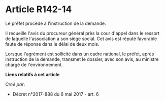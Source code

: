 # Article R142-14

Le préfet procède à l'instruction de la demande.

Il recueille l'avis du procureur général près la cour d'appel dans le ressort de laquelle l'association a son siège social.
Cet avis est réputé favorable faute de réponse dans le délai de deux mois.

Lorsque l'agrément est sollicité dans un cadre national, le préfet, après instruction de la demande, transmet le dossier,
avec son avis, au ministre chargé de l'environnement.

**Liens relatifs à cet article**

_Créé par_:

  - Décret n°2017-888 du 6 mai 2017 - art. 6
